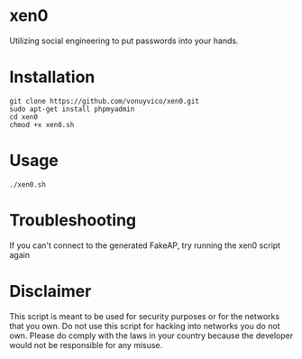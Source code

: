 # xen0
Utilizing social engineering to put passwords into your hands.

# Installation
`git clone https://github.com/vonuyvico/xen0.git`<br>
`sudo apt-get install phpmyadmin`<br>
`cd xen0`<br>
`chmod +x xen0.sh`<br>

# Usage
`
./xen0.sh
`
# Troubleshooting
If you can't connect to the generated FakeAP, try running the xen0 script again

# Disclaimer
This script is meant to be used for security purposes or for the networks that you own. Do not use this script for hacking into networks you do not own. Please do comply with the laws in your country because the developer would not be responsible for any misuse.
